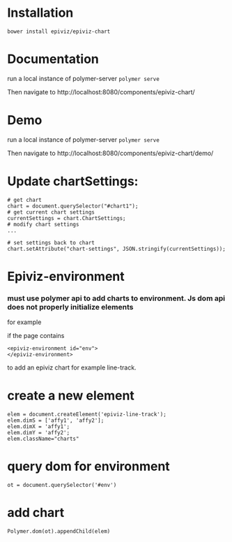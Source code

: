 # Installation

`bower install epiviz/epiviz-chart`

# Documentation

run a local instance of polymer-server
`polymer serve`

Then navigate to http://localhost:8080/components/epiviz-chart/

# Demo

run a local instance of polymer-server
`polymer serve`

Then navigate to http://localhost:8080/components/epiviz-chart/demo/


# Update chartSettings:

```
# get chart
chart = document.querySelector("#chart1");
# get current chart settings
currentSettings = chart.ChartSettings;
# modify chart settings
...

# set settings back to chart
chart.setAttribute("chart-settings", JSON.stringify(currentSettings));
```

# Epiviz-environment

### must use polymer api to add charts to environment. Js dom api does not properly initialize elements

for example

if the page contains

```
<epiviz-environment id="env">
</epiviz-environment>
```

to add an epiviz chart for example line-track.

# create a new element
```
elem = document.createElement('epiviz-line-track'); 
elem.dimS = ['affy1', 'affy2']; 
elem.dimX = 'affy1'; 
elem.dimY = 'affy2'; 
elem.className="charts"
```

# query dom for environment
`ot = document.querySelector('#env')`

# add chart
`Polymer.dom(ot).appendChild(elem)`
